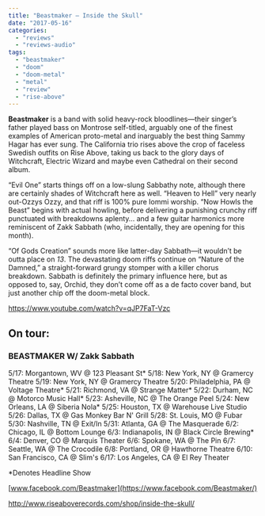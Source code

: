 ```yaml
---
title: "Beastmaker – Inside the Skull"
date: "2017-05-16"
categories: 
  - "reviews"
  - "reviews-audio"
tags: 
  - "beastmaker"
  - "doom"
  - "doom-metal"
  - "metal"
  - "review"
  - "rise-above"
---
```


**Beastmaker** is a band with solid heavy-rock bloodlines—their singer’s father played bass on Montrose self-titled, arguably one of the finest examples of American proto-metal and inarguably the best thing Sammy Hagar has ever sung. The California trio rises above the crop of faceless Swedish outfits on Rise Above, taking us back to the glory days of Witchcraft, Electric Wizard and maybe even Cathedral on their second album.

“Evil One” starts things off on a low-slung Sabbathy note, although there are certainly shades of Witchcraft here as well. “Heaven to Hell” very nearly out-Ozzys Ozzy, and that riff is 100% pure Iommi worship. “Now Howls the Beast” begins with actual howling, before delivering a punishing crunchy riff punctuated with breakdowns aplenty… and a few guitar harmonics more reminiscent of Zakk Sabbath (who, incidentally, they are opening for this month).

“Of Gods Creation” sounds more like latter-day Sabbath—it wouldn’t be outta place on _13_. The devastating doom riffs continue on “Nature of the Damned,” a straight-forward grungy stomper with a killer chorus breakdown. Sabbath is definitely the primary influence here, but as opposed to, say, Orchid, they don’t come off as a de facto cover band, but just another chip off the doom-metal block.

https://www.youtube.com/watch?v=qJP7FaT-Vzc

## On tour:

### BEASTMAKER W/ Zakk Sabbath

5/17: Morgantown, WV @ 123 Pleasant St\* 5/18: New York, NY @ Gramercy Theatre 5/19: New York, NY @ Gramercy Theatre 5/20: Philadelphia, PA @ Voltage Theatre\* 5/21: Richmond, VA @ Strange Matter\* 5/22: Durham, NC @ Motorco Music Hall\* 5/23: Asheville, NC @ The Orange Peel 5/24: New Orleans, LA @ Siberia Nola\* 5/25: Houston, TX @ Warehouse Live Studio 5/26: Dallas, TX @ Gas Monkey Bar N' Grill 5/28: St. Louis, MO @ Fubar 5/30: Nashville, TN @ Exit/In 5/31: Atlanta, GA @ The Masquerade 6/2: Chicago, IL @ Bottom Lounge 6/3: Indianapolis, IN @ Black Circle Brewing\* 6/4: Denver, CO @ Marquis Theater 6/6: Spokane, WA @ The Pin 6/7: Seattle, WA @ The Crocodile 6/8: Portland, OR @ Hawthorne Theatre 6/10: San Francisco, CA @ Slim's 6/17: Los Angeles, CA @ El Rey Theater

\*Denotes Headline Show

[www.facebook.com/Beastmaker](https://www.facebook.com/Beastmaker/)

http://www.riseaboverecords.com/shop/inside-the-skull/
